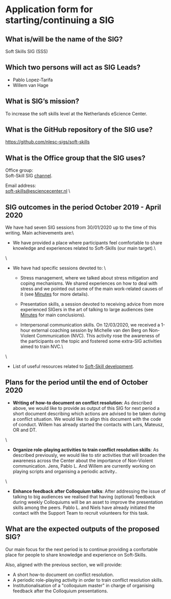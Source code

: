 # Application form for starting/continuing a SIG

## What is/will be the name of the SIG?
<!--  Pick a name that reflects the goal of the SIG.
      Make it specific enough to be meaningful,
      but broad enough to give you room  to shift focus when necessary.  -->
Soft Skills SIG (SSS)
## Which two persons will act as SIG Leads?
<!--  Please make sure to have two SIG leads to reduce bus factor.
      SIG leads are allowed to write the hours dedicated to organizing
      SIG activities under the R&D budget. Please mention in the notes the
      name of your SIG:
        Account: 000104
        Project: 000104
        Hour type: 00071
        Notes: Hours for X SIG
       -->
- Pablo Lopez-Tarifa
- Willem van Hage

## What is SIG’s mission?
<!--  help text goes here  -->
To increase the soft skills level at the Netherlands eScience Center.

## What is the GitHub repository of the SIG use?
<!--  Please transfer your SIG existing repo to this GitHub organization  -->
https://github.com/nlesc-sigs/soft-skills

## What is the Office group that the SIG uses?
Office group:\
Soft-Skill SIG [channel](https://teams.microsoft.com/l/team/19%3ab6082594f90a4f7d9b9b4521f5b7eb91%40thread.tacv2/conversations?groupId=c373a0f6-88c9-47d6-b318-cd998d7efa51&tenantId=aa3aeacc-6307-42b2-ac05-787dd5c32574). 

Email address: \
 <soft-skills@esciencecenter.nl> \

## SIG outcomes in the period October 2019 - April 2020 
<!--  As a simple list of activities in this period is enough.  -->

We have had seven SIG sessions from 30/01/2020 up to the time of this writing. Main achievements are:\

* We have provided a place where participants feel comfortable to share knowledge and experiences related to Soft-Skills (our main target).\

\

* We have had specific sessions devoted to: \


	* Stress management, where we talked about stress mitigation and coping mechanisms. We shared experiences on how to deal with stress and we pointed out some of the main work-related causes of it (see [Minutes](https://github.com/nlesc-sigs/soft-skills/blob/master/docs/Meeting_minutes/Minutes%202020-03-12.docx) for more details).

	* Presentation skills, a session devoted to receiving advice from more experienced SIGers in the art of talking to large audiences (see [Minutes](https://github.com/nlesc-sigs/soft-skills/blob/master/docs/Meeting_minutes/Minutes%202020-05-14.docx) for main conclusions).

	* Interpersonal communication skills. On 12/03/2020, we received a 1-hour external coaching session by Michelle van den Berg on Non-Violent Communication (NVC). This activity rose the awareness of the participants on the topic and fostered some extra-SIG activities aimed to train NVC.\
	
\

* List of useful resources related to [Soft-Skill development](https://nlesc.sharepoint.com/:w:/s/soft-skills/EYtPjfBzJaJJpuF-jERpkwoBG2tNwMx1023MffD9HwTcgA?e=z90Fpi). 

## Plans for the period until the end of October 2020
<!--  help text goes here  -->

<!-- In this section, list what plans you have for this SIG. Describe each plan according to the following format:
For the title, describe your plan in just a few words. For the context, describe briefly and concretely what is the plan. -->

- **Writing of how-to document on conflict resolution**: As described above, we would like to provide as output of this SIG for next period a short document describing which actions are advised to be taken during a conflict situation. We would like to align this document with the code of conduct. Willem has already started the contacts with Lars, Mateusz, OR and DT.  

\

- **Organize role-playing activities to train conflict resolution skills**: As described previously, we would like to stir activities that will broaden the awareness across the Center about the importance of Non-Violent communication. Jens, Pablo L. And Willem are currently working on playing scripts and organising a periodic activity..

\

- **Enhance feedback after Colloquium talks**: After addressing the issue of talking to big audiences we realised that having (optional) feedback during weekly Colloquiums will be an asset to improve the presentation skills among the peers. Pablo L. and Niels have already initiated the contact with the Support Team to recruit volunteers for this task.


## What are the expected outputs of the proposed SIG?
<!--  help text goes here  -->

Our main focus for the next period is to continue providing a confortable place for people to share knowledge and experience on Soft-Skills.
 
Also, aligned with the previous section, we will provide:
 * A short how-to document on conflict resolution.  
 * A periodic role-playing activity in order to train conflict resolution skills.
 * Institutionalisation of a "colloquium master" in charge of organising feedback after the Colloquium presentations.
